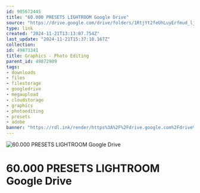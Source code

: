 ```yaml
---
id: 905672445
title: "60.000 PRESETS LIGHTROOM Google Drive"
source: "https://drive.google.com/drive/folders/1RtjYt2feUhLuyErfmud_ljrhpuBLh4N9?usp=sharing"
type: link
created: "2024-11-21T13:13:07.754Z"
last_update: "2024-11-21T15:37:18.167Z"
collection:
id: 49873341
title: Graphics - Photo Editing
parent_id: 49872909
tags:
- downloads
- files
- filestorage
- googledrive
- megaupload
- cloudstorage
- graphics
- photoediting
- presets
- adobe
banner: "https://rdl.ink/render/https%3A%2F%2Fdrive.google.com%2Fdrive%2Ffolders%2F1RtjYt2feUhLuyErfmud_ljrhpuBLh4N9%3Fusp%3Dsharing"
---
```


![60.000 PRESETS LIGHTROOM Google Drive](https://rdl.ink/render/https%3A%2F%2Fdrive.google.com%2Fdrive%2Ffolders%2F1RtjYt2feUhLuyErfmud_ljrhpuBLh4N9%3Fusp%3Dsharing)

# 60.000 PRESETS LIGHTROOM Google Drive


